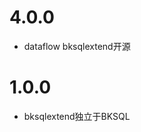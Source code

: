 
<!---
 Tencent is pleased to support the open source community by making BK-BASE 蓝鲸基础平台 available. 
 
 Copyright (C) 2021 THL A29 Limited, a Tencent company.  All rights reserved. 
 
 BK-BASE 蓝鲸基础平台 is licensed under the MIT License.
 
 License for BK-BASE 蓝鲸基础平台:
 --------------------------------------------------------------------
 Permission is hereby granted, free of charge, to any person obtaining a copy of this software and associated
 documentation files (the "Software"), to deal in the Software without restriction, including without limitation
 the rights to use, copy, modify, merge, publish, distribute, sublicense, and/or sell copies of the Software,
 and to permit persons to whom the Software is furnished to do so, subject to the following conditions:
 
 The above copyright notice and this permission notice shall be included in all copies or substantial
 portions of the Software.
 
 THE SOFTWARE IS PROVIDED "AS IS", WITHOUT WARRANTY OF ANY KIND, EXPRESS OR IMPLIED, INCLUDING BUT NOT
 LIMITED TO THE WARRANTIES OF MERCHANTABILITY, FITNESS FOR A PARTICULAR PURPOSE AND NONINFRINGEMENT. IN
 NO EVENT SHALL THE AUTHORS OR COPYRIGHT HOLDERS BE LIABLE FOR ANY CLAIM, DAMAGES OR OTHER LIABILITY,
 WHETHER IN AN ACTION OF CONTRACT, TORT OR OTHERWISE, ARISING FROM, OUT OF OR IN CONNECTION WITH THE
 SOFTWARE OR THE USE OR OTHER DEALINGS IN THE SOFTWARE.
-->
# 4.0.0
  * dataflow bksqlextend开源
# 1.0.0
  * bksqlextend独立于BKSQL
